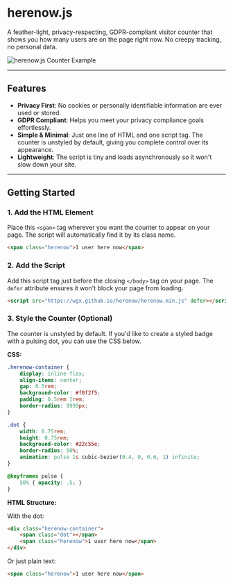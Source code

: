 # herenow.js

A feather-light, privacy-respecting, GDPR-compliant visitor counter that shows you how many users are on the page right now. No creepy tracking, no personal data.

![herenow.js Counter Example](https://placehold.co/200x50/ffffff/111827?text=1%20user%20here)

---

## Features

* **Privacy First**: No cookies or personally identifiable information are ever used or stored.
* **GDPR Compliant**: Helps you meet your privacy compliance goals effortlessly.
* **Simple & Minimal**: Just one line of HTML and one script tag. The counter is unstyled by default, giving you complete control over its appearance.
* **Lightweight**: The script is tiny and loads asynchronously so it won't slow down your site.

---

## Getting Started

### 1. Add the HTML Element

Place this `<span>` tag wherever you want the counter to appear on your page. The script will automatically find it by its class name.

```html
<span class="herenow">1 user here now</span>
```

### 2. Add the Script

Add this script tag just before the closing `</body>` tag on your page. The `defer` attribute ensures it won't block your page from loading.

```html
<script src="https://wgx.github.io/herenow/herenow.min.js" defer></script>
```

### 3. Style the Counter (Optional)

The counter is unstyled by default. If you'd like to create a styled badge with a pulsing dot, you can use the CSS below.

**CSS:**

```css
.herenow-container {
    display: inline-flex;
    align-items: center;
    gap: 0.5rem;
    background-color: #f0f2f5;
    padding: 0.5rem 1rem;
    border-radius: 9999px;
}

.dot {
    width: 0.75rem;
    height: 0.75rem;
    background-color: #22c55e;
    border-radius: 50%;
    animation: pulse 1s cubic-bezier(0.4, 0, 0.6, 1) infinite;
}

@keyframes pulse {
    50% { opacity: .5; }
}
```

**HTML Structure:**

With the dot:

```html
<div class="herenow-container">
    <span class="dot"></span>
    <span class="herenow">1 user here now</span>
</div>
```

Or just plain text:

```html
<span class="herenow">1 user here now</span>
```
